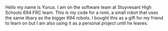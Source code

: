 Hello my name is Yunus. I am on the software team at Stuyvesant High Schools 694 FRC team. This is my code for a romi, a small robot that uses the same libary as the bigger 694 robots. 
I bought this as a gift for my friend to learn on but I am also using it as a personal project until he leaves. 
